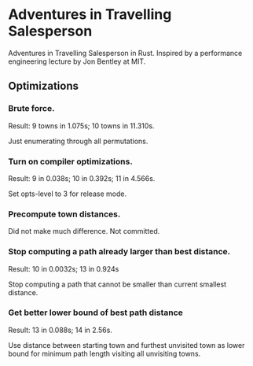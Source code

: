 # Adventures in Travelling Salesperson
Adventures in Travelling Salesperson in Rust. Inspired by a performance 
engineering lecture by Jon Bentley at MIT.

## Optimizations

### Brute force.
Result: 9 towns in 1.075s; 10 towns in 11.310s.

Just enumerating through all permutations.

### Turn on compiler optimizations.
Result: 9 in 0.038s; 10 in 0.392s; 11 in 4.566s.

Set opts-level to 3 for release mode.

### Precompute town distances.
Did not make much difference. Not committed.

### Stop computing a path already larger than best distance.
Result: 10 in 0.0032s; 13 in 0.924s

Stop computing a path that cannot be smaller than current smallest distance.

### Get better lower bound of best path distance
Result: 13 in 0.088s; 14 in 2.56s.

Use distance between starting town and furthest unvisited town as lower bound
for minimum path length visiting all unvisiting towns.
